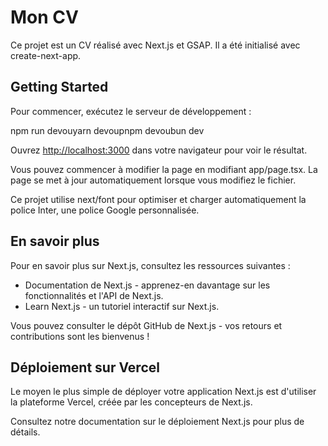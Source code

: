 # Mon CV

Ce projet est un CV réalisé avec Next.js et GSAP. Il a été initialisé avec create-next-app.

## Getting Started

Pour commencer, exécutez le serveur de développement :

npm run devouyarn devoupnpm devoubun dev

Ouvrez [http://localhost:3000](http://localhost:3000) dans votre navigateur pour voir le résultat.

Vous pouvez commencer à modifier la page en modifiant app/page.tsx. La page se met à jour automatiquement lorsque vous modifiez le fichier.

Ce projet utilise next/font pour optimiser et charger automatiquement la police Inter, une police Google personnalisée.

## En savoir plus

Pour en savoir plus sur Next.js, consultez les ressources suivantes :

- Documentation de Next.js - apprenez-en davantage sur les fonctionnalités et l'API de Next.js.
- Learn Next.js - un tutoriel interactif sur Next.js.

Vous pouvez consulter le dépôt GitHub de Next.js - vos retours et contributions sont les bienvenus !

## Déploiement sur Vercel

Le moyen le plus simple de déployer votre application Next.js est d'utiliser la plateforme Vercel, créée par les concepteurs de Next.js.

Consultez notre documentation sur le déploiement Next.js pour plus de détails.
